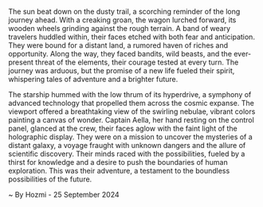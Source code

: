 
The sun beat down on the dusty trail, a scorching reminder of the long journey ahead. With a creaking groan, the wagon lurched forward, its wooden wheels grinding against the rough terrain.  A band of weary travelers huddled within, their faces etched with both fear and anticipation. They were bound for a distant land, a rumored haven of riches and opportunity. Along the way, they faced bandits, wild beasts, and the ever-present threat of the elements, their courage tested at every turn. The journey was arduous, but the promise of a new life fueled their spirit, whispering tales of adventure and a brighter future.

The starship hummed with the low thrum of its hyperdrive, a symphony of advanced technology that propelled them across the cosmic expanse.  The viewport offered a breathtaking view of the swirling nebulae, vibrant colors painting a canvas of wonder. Captain Aella, her hand resting on the control panel, glanced at the crew, their faces aglow with the faint light of the holographic display. They were on a mission to uncover the mysteries of a distant galaxy, a voyage fraught with unknown dangers and the allure of scientific discovery.  Their minds raced with the possibilities, fueled by a thirst for knowledge and a desire to push the boundaries of human exploration.  This was their adventure, a testament to the boundless possibilities of the future. 

~ By Hozmi - 25 September 2024
